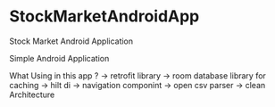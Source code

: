 # StockMarketAndroidApp
Stock Market Android Application

Simple Android Application

What Using in this app ? 
-> retrofit library
-> room database library for caching
-> hilt di
-> navigation componint
-> open csv parser
-> clean Architecture
